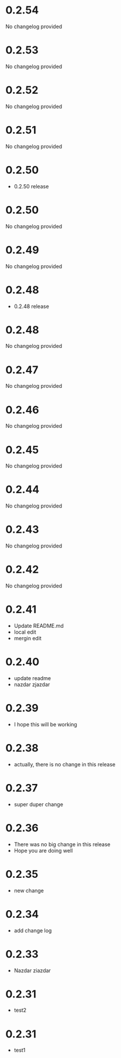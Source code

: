 # 0.2.54

No changelog provided
# 0.2.53

No changelog provided
# 0.2.52

No changelog provided
# 0.2.51

No changelog provided
# 0.2.50

* 0.2.50 release

# 0.2.50

No changelog provided
# 0.2.49

No changelog provided
# 0.2.48

* 0.2.48 release

# 0.2.48

No changelog provided
# 0.2.47

No changelog provided
# 0.2.46

No changelog provided
# 0.2.45

No changelog provided
# 0.2.44

No changelog provided
# 0.2.43

No changelog provided
# 0.2.42

No changelog provided
# 0.2.41

* Update README.md
* local edit
* mergin edit

# 0.2.40

* update readme
* nazdar zjazdar

# 0.2.39

* I hope this will be working

# 0.2.38

* actually, there is no change in this release

# 0.2.37

* super duper change

# 0.2.36

* There was no big change in this release
* Hope you are doing well

# 0.2.35

* new change

# 0.2.34

* add change log

# 0.2.33
* Nazdar ziazdar

# 0.2.31
* test2

# 0.2.31
* test1
